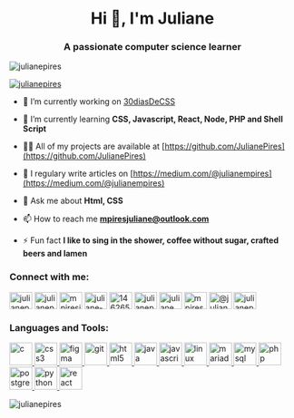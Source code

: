 <h1 align="center">Hi 👋, I'm Juliane</h1>
<h3 align="center">A passionate computer science learner</h3>

<p align="left"> <img src="https://komarev.com/ghpvc/?username=julianepires&label=Profile%20views&color=0e75b6&style=flat" alt="julianepires" /> </p>

<p align="left"> <a href="https://github.com/ryo-ma/github-profile-trophy"><img src="https://github-profile-trophy.vercel.app/?username=julianepires" alt="julianepires" /></a> </p>

- 🔭 I’m currently working on [30diasDeCSS](https://github.com/JulianePires/30diasDeCSS)

- 🌱 I’m currently learning **CSS, Javascript, React, Node, PHP and Shell Script**

- 👨‍💻 All of my projects are available at [https://github.com/JulianePires](https://github.com/JulianePires)

- 📝 I regulary write articles on [https://medium.com/@julianempires](https://medium.com/@julianempires)

- 💬 Ask me about **Html, CSS**

- 📫 How to reach me **mpiresjuliane@outlook.com**

- ⚡ Fun fact **I like to sing in the shower, coffee without sugar, crafted beers and lamen**

<h3 align="left">Connect with me:</h3>
<p align="left">
<a href="https://codepen.io/julianepires" target="blank"><img align="center" src="https://cdn.jsdelivr.net/npm/simple-icons@3.0.1/icons/codepen.svg" alt="julianepires" height="30" width="40" /></a>
<a href="https://dev.to/julianepires" target="blank"><img align="center" src="https://cdn.jsdelivr.net/npm/simple-icons@3.0.1/icons/dev-dot-to.svg" alt="julianepires" height="30" width="40" /></a>
<a href="https://twitter.com/mpiresjuliane" target="blank"><img align="center" src="https://cdn.jsdelivr.net/npm/simple-icons@3.0.1/icons/twitter.svg" alt="mpiresjuliane" height="30" width="40" /></a>
<a href="https://linkedin.com/in/juliane-pires" target="blank"><img align="center" src="https://cdn.jsdelivr.net/npm/simple-icons@3.0.1/icons/linkedin.svg" alt="juliane-pires" height="30" width="40" /></a>
<a href="https://stackoverflow.com/users/14626503" target="blank"><img align="center" src="https://cdn.jsdelivr.net/npm/simple-icons@3.0.1/icons/stackoverflow.svg" alt="14626503" height="30" width="40" /></a>
<a href="https://codesandbox.com/julianepires" target="blank"><img align="center" src="https://cdn.jsdelivr.net/npm/simple-icons@3.0.1/icons/codesandbox.svg" alt="julianepires" height="30" width="40" /></a>
<a href="https://fb.com/juliane pires" target="blank"><img align="center" src="https://cdn.jsdelivr.net/npm/simple-icons@3.0.1/icons/facebook.svg" alt="juliane pires" height="30" width="40" /></a>
<a href="https://instagram.com/mpires.juliane" target="blank"><img align="center" src="https://cdn.jsdelivr.net/npm/simple-icons@3.0.1/icons/instagram.svg" alt="mpires.juliane" height="30" width="40" /></a>
<a href="https://medium.com/@julianempires" target="blank"><img align="center" src="https://cdn.jsdelivr.net/npm/simple-icons@3.0.1/icons/medium.svg" alt="@julianempires" height="30" width="40" /></a>
<a href="https://www.codechef.com/users/julianepires" target="blank"><img align="center" src="https://cdn.jsdelivr.net/npm/simple-icons@3.1.0/icons/codechef.svg" alt="julianepires" height="30" width="40" /></a>
</p>

<h3 align="left">Languages and Tools:</h3>
<p align="left"> <a href="https://www.cprogramming.com/" target="_blank"> <img src="https://devicons.github.io/devicon/devicon.git/icons/c/c-original.svg" alt="c" width="40" height="40"/> </a> <a href="https://www.w3schools.com/css/" target="_blank"> <img src="https://devicons.github.io/devicon/devicon.git/icons/css3/css3-original-wordmark.svg" alt="css3" width="40" height="40"/> </a> <a href="https://www.figma.com/" target="_blank"> <img src="https://www.vectorlogo.zone/logos/figma/figma-icon.svg" alt="figma" width="40" height="40"/> </a> <a href="https://git-scm.com/" target="_blank"> <img src="https://www.vectorlogo.zone/logos/git-scm/git-scm-icon.svg" alt="git" width="40" height="40"/> </a> <a href="https://www.w3.org/html/" target="_blank"> <img src="https://devicons.github.io/devicon/devicon.git/icons/html5/html5-original-wordmark.svg" alt="html5" width="40" height="40"/> </a> <a href="https://www.java.com" target="_blank"> <img src="https://devicons.github.io/devicon/devicon.git/icons/java/java-original-wordmark.svg" alt="java" width="40" height="40"/> </a> <a href="https://developer.mozilla.org/en-US/docs/Web/JavaScript" target="_blank"> <img src="https://devicons.github.io/devicon/devicon.git/icons/javascript/javascript-original.svg" alt="javascript" width="40" height="40"/> </a> <a href="https://www.linux.org/" target="_blank"> <img src="https://devicons.github.io/devicon/devicon.git/icons/linux/linux-original.svg" alt="linux" width="40" height="40"/> </a> <a href="https://mariadb.org/" target="_blank"> <img src="https://www.vectorlogo.zone/logos/mariadb/mariadb-icon.svg" alt="mariadb" width="40" height="40"/> </a> <a href="https://www.mysql.com/" target="_blank"> <img src="https://devicons.github.io/devicon/devicon.git/icons/mysql/mysql-original-wordmark.svg" alt="mysql" width="40" height="40"/> </a> <a href="https://www.php.net" target="_blank"> <img src="https://devicons.github.io/devicon/devicon.git/icons/php/php-original.svg" alt="php" width="40" height="40"/> </a> <a href="https://www.postgresql.org" target="_blank"> <img src="https://devicons.github.io/devicon/devicon.git/icons/postgresql/postgresql-original-wordmark.svg" alt="postgresql" width="40" height="40"/> </a> <a href="https://www.python.org" target="_blank"> <img src="https://devicons.github.io/devicon/devicon.git/icons/python/python-original.svg" alt="python" width="40" height="40"/> </a> <a href="https://reactjs.org/" target="_blank"> <img src="https://devicons.github.io/devicon/devicon.git/icons/react/react-original-wordmark.svg" alt="react" width="40" height="40"/> </a> </p>

<p><img align="center" src="https://github-readme-stats.vercel.app/api/top-langs?username=julianepires&show_icons=true&locale=en&layout=compact" alt="julianepires" /></p>
